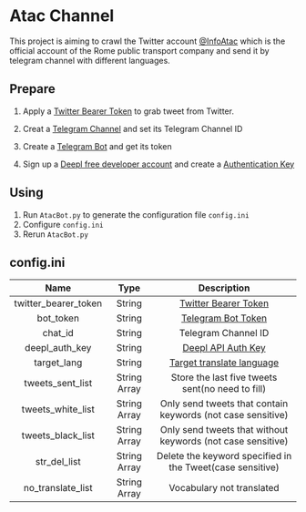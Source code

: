 # Atac Channel
This project is aiming to crawl the Twitter account [@InfoAtac](https://twitter.com/InfoAtac) which is the official account of the Rome public transport company and send it by telegram channel with different languages.

## Prepare
1. Apply a [Twitter Bearer Token](https://developer.twitter.com/en/docs/authentication/oauth-2-0/bearer-tokens) to grab tweet from Twitter.

2. Creat a [Telegram Channel](https://telegram.org/tour/channels#:~:text=Channels%20are%20a%20tool%20for,have%20the%20right%20to%20post.) and set its Telegram Channel ID 

3. Create a [Telegram Bot](https://core.telegram.org/bots)  and get its token

4. Sign up a [Deepl free developer account](https://www.deepl.com/en/pro#developer) and create a [Authentication Key](https://www.deepl.com/docs-api/accessing-the-api/)

## Using

1. Run `AtacBot.py` to generate the configuration file `config.ini`
2. Configure `config.ini`
3. Rerun `AtacBot.py`



## config.ini

|         Name         |     Type     |                         Description                          |
| :------------------: | :----------: | :----------------------------------------------------------: |
| twitter_bearer_token |    String    | [Twitter Bearer Token](https://developer.twitter.com/en/docs/authentication/oauth-2-0/bearer-tokens) |
|      bot_token       |    String    |     [Telegram Bot Token](https://core.telegram.org/bots)     |
|       chat_id        |    String    |                     Telegram Channel ID                      |
|    deepl_auth_key    |    String    | [Deepl API Auth Key](https://www.deepl.com/docs-api/accessing-the-api/) |
|    target_lang    |    String    | [Target translate language](https://www.deepl.com/zh/docs-api/translating-text/request/) |
|   tweets_sent_list   | String Array |               Store the last five tweets sent(no need to fill)                |
|  tweets_white_list   | String Array | Only send tweets that contain keywords (not case sensitive)  |
|  tweets_black_list   | String Array | Only send tweets that without keywords (not case sensitive)  |
|     str_del_list     | String Array |  Delete the keyword specified in the Tweet(case sensitive)   |
|     no_translate_list     | String Array |  Vocabulary not translated    |

